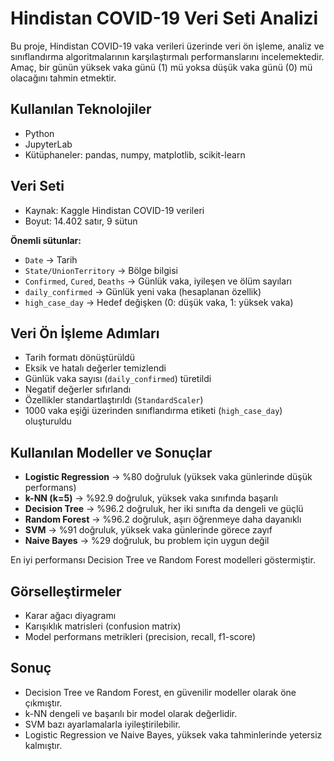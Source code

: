 # Hindistan COVID-19 Veri Seti Analizi

Bu proje, Hindistan COVID-19 vaka verileri üzerinde veri ön işleme, analiz ve sınıflandırma algoritmalarının karşılaştırmalı performanslarını incelemektedir. Amaç, bir günün yüksek vaka günü (1) mü yoksa düşük vaka günü (0) mü olacağını tahmin etmektir.

## Kullanılan Teknolojiler

- Python
- JupyterLab
- Kütüphaneler: pandas, numpy, matplotlib, scikit-learn

## Veri Seti

- Kaynak: Kaggle Hindistan COVID-19 verileri
- Boyut: 14.402 satır, 9 sütun

**Önemli sütunlar:**
- `Date` → Tarih
- `State/UnionTerritory` → Bölge bilgisi
- `Confirmed`, `Cured`, `Deaths` → Günlük vaka, iyileşen ve ölüm sayıları
- `daily_confirmed` → Günlük yeni vaka (hesaplanan özellik)
- `high_case_day` → Hedef değişken (0: düşük vaka, 1: yüksek vaka)

## Veri Ön İşleme Adımları

- Tarih formatı dönüştürüldü
- Eksik ve hatalı değerler temizlendi
- Günlük vaka sayısı (`daily_confirmed`) türetildi
- Negatif değerler sıfırlandı
- Özellikler standartlaştırıldı (`StandardScaler`)
- 1000 vaka eşiği üzerinden sınıflandırma etiketi (`high_case_day`) oluşturuldu

##  Kullanılan Modeller ve Sonuçlar

- **Logistic Regression** → %80 doğruluk (yüksek vaka günlerinde düşük performans)
- **k-NN (k=5)** → %92.9 doğruluk, yüksek vaka sınıfında başarılı
- **Decision Tree** → %96.2 doğruluk, her iki sınıfta da dengeli ve güçlü
- **Random Forest** → %96.2 doğruluk, aşırı öğrenmeye daha dayanıklı
- **SVM** → %91 doğruluk, yüksek vaka günlerinde görece zayıf
- **Naive Bayes** → %29 doğruluk, bu problem için uygun değil

 En iyi performansı Decision Tree ve Random Forest modelleri göstermiştir.

## Görselleştirmeler

- Karar ağacı diyagramı
- Karışıklık matrisleri (confusion matrix)
- Model performans metrikleri (precision, recall, f1-score)

##  Sonuç

- Decision Tree ve Random Forest, en güvenilir modeller olarak öne çıkmıştır.
- k-NN dengeli ve başarılı bir model olarak değerlidir.
- SVM bazı ayarlamalarla iyileştirilebilir.
- Logistic Regression ve Naive Bayes, yüksek vaka tahminlerinde yetersiz kalmıştır.
